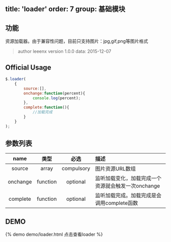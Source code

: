 title: 'loader'
order: 7
group: 基础模块
---

## 功能

资源加载器。由于兼容性问题，目前只支持图片：jpg,gif,png等图片格式

> author leeenx
> version 1.0.0
> data: 2015-12-07

## Official Usage

```javascript
$.loader(
    {
        source:[],
        onchange:function(percent){
            console.log(percent);
        },
        complete:function(){
            //加载完成
        }
    }
);
```

## 参数列表

| name | 类型 | 必选 | 描述 |
| :----: | :----: | :----: | :---- |
| source | array | compulsory | 图片资源URL数组 |
| onchange | function | optional | 监听加载变化，加载完成一个资源就会触发一次onchange |
| complete | function | optional | 监听加载完成。加载完成是会调用complete函数 |


## DEMO

{% demo demo/loader.html 点击查看loader %}
